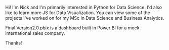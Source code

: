Hi! I'm Nick and I'm primarily interested in Python for Data Science. I'd also like to learn more JS for Data Visualization.
You can view some of the projects I've worked on for my MSc in Data Science and Business Analytics.

Final Version2.0.pbix is a dashboard built in Power BI for a mock international sales company.


Thanks!
<!---
D-Nick/D-Nick is a ✨ special ✨ repository because its `README.md` (this file) appears on your GitHub profile.
You can click the Preview link to take a look at your changes.
--->
